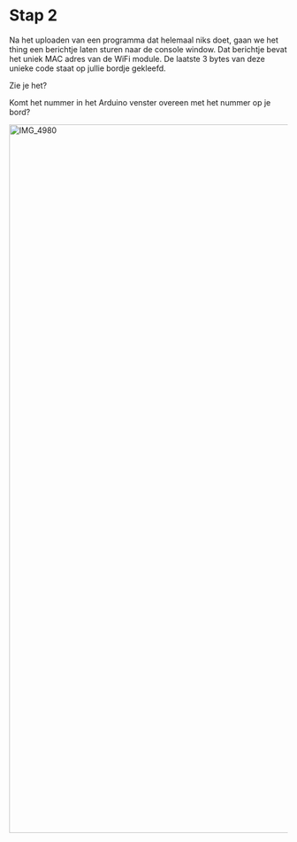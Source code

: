 # Stap 2

Na het uploaden van een programma dat helemaal niks doet, gaan we het thing een berichtje laten sturen naar de console window. Dat berichtje bevat het uniek MAC adres van de WiFi module. De laatste 3 bytes van deze unieke code staat op jullie bordje gekleefd. 

Zie je het?

Komt het nummer in het Arduino venster overeen met het nummer op je bord?

<img width="1741" height="1279" alt="IMG_4980" src="https://github.com/user-attachments/assets/458a3bd6-baa0-4717-971d-947f05838b20" />
